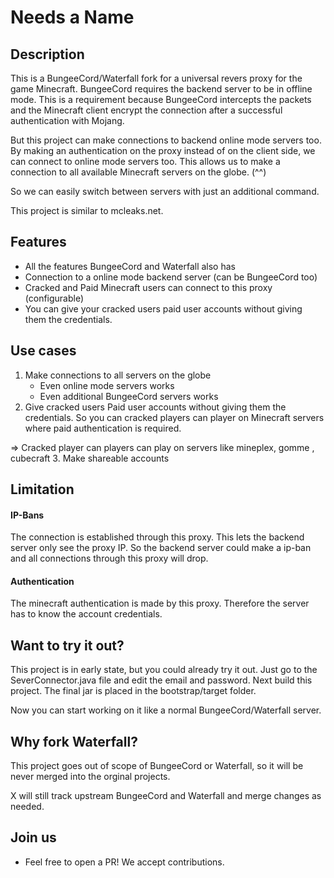 # Needs a Name

## Description

This is a BungeeCord/Waterfall fork for a universal revers proxy for the game
Minecraft. BungeeCord requires the backend server to be in offline mode. This
is a requirement because BungeeCord intercepts the packets and the Minecraft
client encrypt the connection after a successful authentication with Mojang.

But this project can make connections to backend online mode servers too. By
making an authentication on the proxy instead of on the client side, we can
connect to online mode servers too. This allows us to make a connection to all
available Minecraft servers on the globe. (^^)

So we can easily switch between servers with just an additional command.

This project is similar to mcleaks.net.

## Features

* All the features BungeeCord and Waterfall also has
* Connection to a online mode backend server (can be BungeeCord too)
* Cracked and Paid Minecraft users can connect to this proxy (configurable)
* You can give your cracked users paid user accounts without giving them
  the credentials.

## Use cases

1. Make connections to all servers on the globe
    * Even online mode servers works
    * Even additional BungeeCord servers works
2. Give cracked users Paid user accounts without giving them
  the credentials. So you can cracked players can player on Minecraft servers
  where paid authentication is required.

  => Cracked player can players can play on servers like mineplex, gomme
  , cubecraft
3. Make shareable accounts

## Limitation

#### IP-Bans

The connection is established through this proxy. This lets the backend server
only see the proxy IP. So the backend server could make a ip-ban and all
connections through this proxy will drop.

#### Authentication

The minecraft authentication is made by this proxy. Therefore the server has
to know the account credentials.

## Want to try it out?

This project is in early state, but you could already try it out. Just go to the
SeverConnector.java file and edit the email and password. Next build this
project. The final jar is placed in the bootstrap/target folder.

Now you can start working on it like a normal BungeeCord/Waterfall
server.

## Why fork Waterfall?

This project goes out of scope of BungeeCord or Waterfall, so it will be never
merged into the orginal projects.

X will still track upstream BungeeCord and Waterfall and merge changes as needed.

## Join us

* Feel free to open a PR! We accept contributions.
